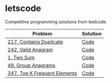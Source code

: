 # letscode

Competitive programming solutions from leetcode.

| Problem                                                                                | Solution                                                                                  |
|----------------------------------------------------------------------------------------|-------------------------------------------------------------------------------------------|
| [217. Contains Duplicate](https://leetcode.com/problems/contains-duplicate/)           | [Code](https://github.com/sameer1612/letscode/blob/main/codes/contains-duplicate.rb)      |
| [242. Valid Anagram](https://leetcode.com/problems/valid-anagram/)                     | [Code](https://github.com/sameer1612/letscode/blob/main/codes/valid-anagram.rb)           |
| [1. Two Sum](https://leetcode.com/problems/two-sum/)                                   | [Code](https://github.com/sameer1612/letscode/blob/main/codes/two-sum.rb)                 |
| [49. Group Anagrams](https://leetcode.com/problems/group-anagrams/)                    | [Code](https://github.com/sameer1612/letscode/blob/main/codes/group-anagrams.rb)          |
| [347. Top K Frequent Elements](https://leetcode.com/problems/top-k-frequent-elements/) | [Code](https://github.com/sameer1612/letscode/blob/main/codes/top-k-frequent-elements.rb) |
